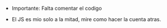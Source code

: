 * Importante: Falta comentar el codigo

* El JS es mio solo a la mitad, mire como hacer la cuenta atras.